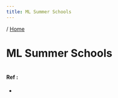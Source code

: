 ```yaml
---
title: ML Summer Schools
---
```


/ [Home](index.md)

# ML Summer Schools


```

```

#### Ref :

  * []()
